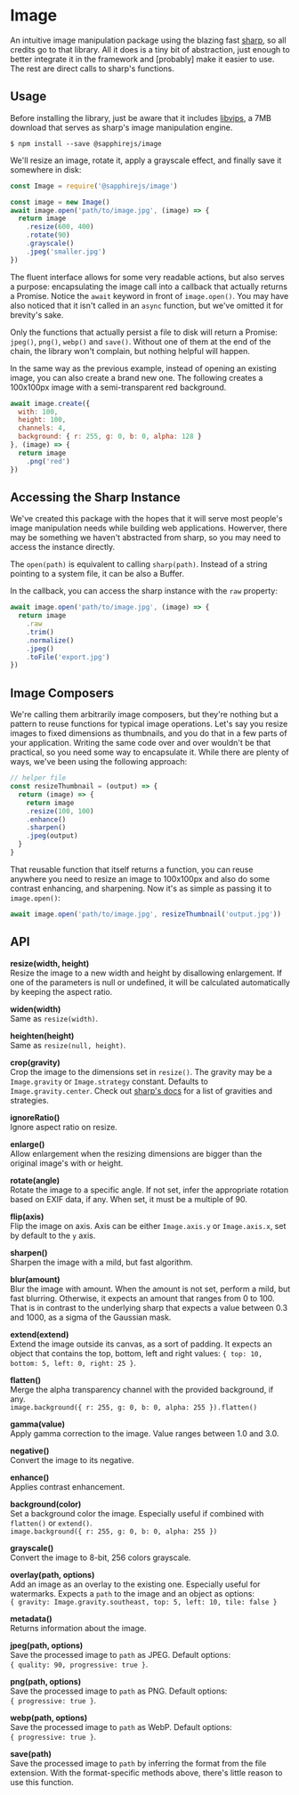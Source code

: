 # Image

An intuitive image manipulation package using the blazing fast [sharp](https://github.com/lovell/sharp), so all credits go to that library. All it does is a tiny bit of abstraction, just enough to better integrate it in the framework and [probably] make it easier to use. The rest are direct calls to sharp's functions.

## Usage

Before installing the library, just be aware that it includes [libvips](https://github.com/jcupitt/libvips), a 7MB download that serves as sharp's image manipulation engine.

```
$ npm install --save @sapphirejs/image
```

We'll resize an image, rotate it, apply a grayscale effect, and finally save it somewhere in disk:

```js
const Image = require('@sapphirejs/image')

const image = new Image()
await image.open('path/to/image.jpg', (image) => {
  return image
    .resize(600, 400)
    .rotate(90)
    .grayscale()
    .jpeg('smaller.jpg')
})
```

The fluent interface allows for some very readable actions, but also serves a purpose: encapsulating the image call into a callback that actually returns a Promise. Notice the `await` keyword in front of `image.open()`. You may have also noticed that it isn't called in an `async` function, but we've omitted it for brevity's sake.

Only the functions that actually persist a file to disk will return a Promise: `jpeg()`, `png()`, `webp()` and `save()`. Without one of them at the end of the chain, the library won't complain, but nothing helpful will happen.

In the same way as the previous example, instead of opening an existing image, you can also create a brand new one. The following creates a 100x100px image with a semi-transparent red background.

```js
await image.create({
  with: 100,
  height: 100,
  channels: 4,
  background: { r: 255, g: 0, b: 0, alpha: 128 }
}, (image) => {
  return image
    .png('red')
})
```

## Accessing the Sharp Instance

We've created this package with the hopes that it will serve most people's image manipulation needs while building web applications. Howerver, there may be something we haven't abstracted from sharp, so you may need to access the instance directly.

The `open(path)` is equivalent to calling `sharp(path)`. Instead of a string pointing to a system file, it can be also a Buffer.

In the callback, you can access the sharp instance with the `raw` property:

```js
await image.open('path/to/image.jpg', (image) => {
  return image
    .raw
    .trim()
    .normalize()
    .jpeg()
    .toFile('export.jpg')
})
```

## Image Composers

We're calling them arbitrarily image composers, but they're nothing but a pattern to reuse functions for typical image operations. Let's say you resize images to fixed dimensions as thumbnails, and you do that in a few parts of your application. Writing the same code over and over wouldn't be that practical, so you need some way to encapsulate it. While there are plenty of ways, we've been using the following approach:

```js
// helper file
const resizeThumbnail = (output) => {
  return (image) => {
    return image
    .resize(100, 100)
    .enhance()
    .sharpen()
    .jpeg(output)
  }
}
```

That reusable function that itself returns a function, you can reuse anywhere you need to resize an image to 100x100px and also do some contrast enhancing, and sharpening. Now it's as simple as passing it to `image.open()`:

```js
await image.open('path/to/image.jpg', resizeThumbnail('output.jpg'))
```

## API

**resize(width, height)**  
Resize the image to a new width and height by disallowing enlargement. If one of the parameters is null or undefined, it will be calculated automatically by keeping the aspect ratio.

**widen(width)**  
Same as `resize(width)`.

**heighten(height)**  
Same as `resize(null, height)`.

**crop(gravity)**  
Crop the image to the dimensions set in `resize()`. The gravity may be a `Image.gravity` or `Image.strategy` constant. Defaults to `Image.gravity.center`. Check out [sharp's docs](http://sharp.pixelplumbing.com/en/stable/api-resize/#crop) for a list of gravities and strategies.

**ignoreRatio()**  
Ignore aspect ratio on resize.

**enlarge()**  
Allow enlargement when the resizing dimensions are bigger than the original image's with or height.

**rotate(angle)**  
Rotate the image to a specific angle. If not set, infer the appropriate rotation based on EXIF data, if any. When set, it must be a multiple of 90.

**flip(axis)**  
Flip the image on axis. Axis can be either `Image.axis.y` or `Image.axis.x`, set by default to the `y` axis.

**sharpen()**  
Sharpen the image with a mild, but fast algorithm.

**blur(amount)**  
Blur the image with amount. When the amount is not set, perform a mild, but fast blurring. Otherwise, it expects an amount that ranges from 0 to 100. That is in contrast to the underlying sharp that expects a value between 0.3 and 1000, as a sigma of the Gaussian mask.

**extend(extend)**  
Extend the image outside its canvas, as a sort of padding. It expects an object that contains the top, bottom, left and right values: `{ top: 10, bottom: 5, left: 0, right: 25 }`.

**flatten()**  
Merge the alpha transparency channel with the provided background, if any.  
`image.background({ r: 255, g: 0, b: 0, alpha: 255 }).flatten()`

**gamma(value)**  
Apply gamma correction to the image. Value ranges between 1.0 and 3.0.

**negative()**  
Convert the image to its negative.

**enhance()**  
Applies contrast enhancement.

**background(color)**  
Set a background color the image. Especially useful if combined with `flatten()` or `extend()`.  
`image.background({ r: 255, g: 0, b: 0, alpha: 255 })`

**grayscale()**  
Convert the image to 8-bit, 256 colors grayscale.

**overlay(path, options)**  
Add an image as an overlay to the existing one. Especially useful for watermarks. Expects a `path` to the image and an object as options:  
`{ gravity: Image.gravity.southeast, top: 5, left: 10, tile: false }`

**metadata()**  
Returns information about the image.

**jpeg(path, options)**  
Save the processed image to `path` as JPEG. Default options:  
`{ quality: 90, progressive: true }`.

**png(path, options)**  
Save the processed image to `path` as PNG. Default options:  
`{ progressive: true }`.

**webp(path, options)**  
Save the processed image to `path` as WebP. Default options:  
`{ progressive: true }`.

**save(path)**  
Save the processed image to `path` by inferring the format from the file extension. With the format-specific methods above, there's little reason to use this function.